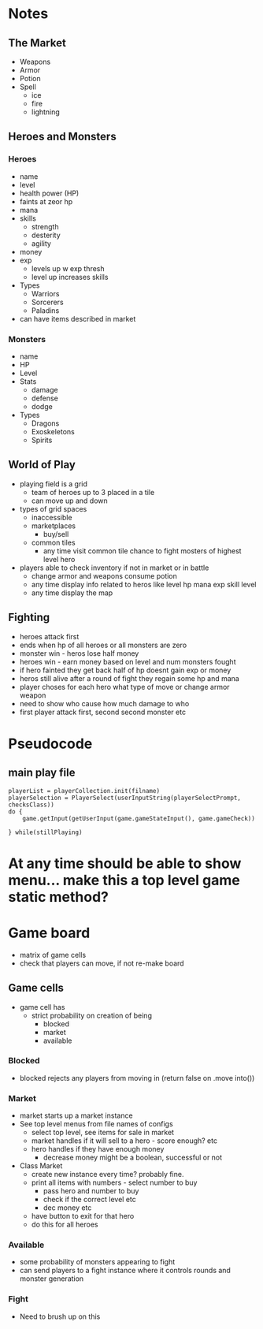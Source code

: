 # Notes

## The Market
* Weapons
* Armor
* Potion
* Spell
  * ice
  * fire
  * lightning 


## Heroes and Monsters
### Heroes
  * name
  * level
  * health power (HP)
  * faints at zeor hp
  * mana
  * skills
    * strength
    * desterity
    * agility
  * money
  * exp
    * levels up w exp thresh
    * level up increases skills
  * Types
    * Warriors
    * Sorcerers
    * Paladins
  * can have items described in market


### Monsters
  * name
  * HP
  * Level
  * Stats
    * damage 
    * defense
    * dodge
  * Types
    * Dragons
    * Exoskeletons
    * Spirits

## World of Play
* playing field is a grid
  * team of heroes up to 3 placed in a tile
  * can move up and down
* types of grid spaces
  * inaccessible
  * marketplaces
    * buy/sell
  * common tiles
    * any time visit common tile chance to fight mosters of highest level hero
* players able to check inventory if not in market or in battle
  * change armor and weapons consume potion
  * any time display info related to heros like level hp mana exp skill level
  * any time display the map

## Fighting
* heroes attack first 
* ends when hp of all heroes or all monsters are zero
* monster win - heros lose half money
* heroes win - earn money based on level and num monsters fought
* if hero fainted they get back half of hp doesnt gain exp or money
* heros still alive after a round of fight they regain some hp and mana
* player choses for each hero what type of move or change armor weapon
* need to show who cause how much damage to who
* first player attack first, second second monster etc



# Pseudocode
## main play file

```
playerList = playerCollection.init(filname)
playerSelection = PlayerSelect(userInputString(playerSelectPrompt, checksClass))
do {
    game.getInput(getUserInput(game.gameStateInput(), game.gameCheck))

} while(stillPlaying)
```

# **At any time should be able to show menu... make this a top level game static method?**

# Game board
* matrix of game cells
* check that players can move, if not re-make board
## Game cells
* game cell has
    * strict probability on creation of being
        * blocked
        * market
        * available


### Blocked
* blocked rejects any players from moving in (return false on .move into())

### Market
* market starts up a market instance
* See top level menus from file names of configs
  * select top level, see items for sale in market
  * market handles if it will sell to a hero - score enough? etc
  * hero handles if they have enough money
    * decrease money might be a boolean, successful or not
* Class Market
  * create new instance every time? probably fine.
  * print all items with numbers - select number to buy
    * pass hero and number to buy 
    * check if the correct level etc
    * dec money etc
  * have button to exit for that hero
  * do this for all heroes 

### Available
* some probability of monsters appearing to fight
* can send players to a fight instance where it controls rounds and monster generation 

### Fight
* Need to brush up on this 
    




